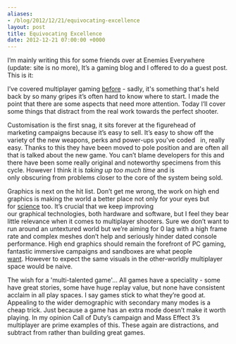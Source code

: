 ```yaml
---
aliases:
- /blog/2012/12/21/equivocating-excellence
layout: post
title: Equivocating Excellence
date: 2012-12-21 07:00:00 +0000
---
```

I’m mainly writing this for some friends over at Enemies Everywhere (update: site is no more), It’s a gaming blog and I offered to do a guest post. This is it:

I’ve covered multiplayer gaming [before](/blog/2012/12/01/coequal-contestants) - sadly, it's something that's held back by so many gripes it’s often hard to know where to start. I made the point that there are some aspects that need more attention. Today I’ll cover some things that distract from the real work towards the perfect shooter.

Customisation is the first snag, it sits forever at the figurehead of marketing campaigns because it’s easy to sell. It’s easy to show off the variety of the new weapons, perks and power-ups you’ve coded   in, really easy. Thanks to this they have been moved to pole position and are often all that is talked about the new game. You can’t blame developers for this and there have been some really original and noteworthy specimens from this cycle. However I think it is _taking up too much time_ and is only obscuring from problems closer to the core of the system being sold.

Graphics is next on the hit list. Don’t get me wrong, the work on high end graphics is making the world a better place not only for your eyes but for [science](http://www.nvidia.com/object/what-is-gpu-computing.html) too. It’s crucial that we keep improving our graphical technologies, both hardware and software, but I feel they bear little relevance when it comes to multiplayer shooters. Sure we don’t want to run around an untextured world but we’re aiming for 0 lag with a high frame rate and complex meshes don’t help and seriously hinder dated console performance. High end graphics should remain the forefront of PC gaming, fantastic immersive campaigns and sandboxes are what people [want](http://en.wikipedia.org/wiki/The_Witcher_2:_Assassins_of_Kings). However to expect the same visuals in the other-worldly multiplayer space would be naive.

The wish for a 'multi-talented game'... All games have a speciality - some have great stories, some have huge replay value, but none have consistent acclaim in all play spaces. I say games stick to what they’re good at. Appealing to the wider demographic with secondary many modes is a cheap trick. Just because a game has an extra mode doesn’t make it worth playing. In my opinion Call of Duty’s campaign and Mass Effect 3’s multiplayer are prime examples of this. These again are distractions, and subtract from rather than building great games.
